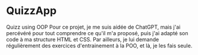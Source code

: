 # QuizzApp

Quizz using OOP
Pour ce projet, je me suis aidée de ChatGPT,
mais j'ai percévéré pour tout comprendre ce qu'il m'a proposé, puis j'ai adapté son code à ma structure HTML et CSS.
Par ailleurs, je lui demande régulièrement des exercices d'entrainement à la POO, et là, je les fais seule.
